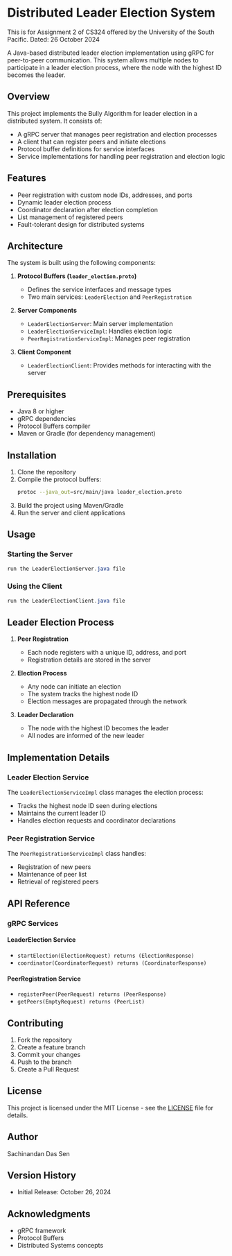 # Distributed Leader Election System

This is for Assignment 2 of CS324 offered by the University of the South Pacific. Dated: 26 October 2024

A Java-based distributed leader election implementation using gRPC for peer-to-peer communication. This system allows multiple nodes to participate in a leader election process, where the node with the highest ID becomes the leader.

## Overview

This project implements the Bully Algorithm for leader election in a distributed system. It consists of:
- A gRPC server that manages peer registration and election processes
- A client that can register peers and initiate elections
- Protocol buffer definitions for service interfaces
- Service implementations for handling peer registration and election logic

## Features

- Peer registration with custom node IDs, addresses, and ports
- Dynamic leader election process
- Coordinator declaration after election completion
- List management of registered peers
- Fault-tolerant design for distributed systems

## Architecture

The system is built using the following components:

1. **Protocol Buffers (`leader_election.proto`)**
   - Defines the service interfaces and message types
   - Two main services: `LeaderElection` and `PeerRegistration`

2. **Server Components**
   - `LeaderElectionServer`: Main server implementation
   - `LeaderElectionServiceImpl`: Handles election logic
   - `PeerRegistrationServiceImpl`: Manages peer registration

3. **Client Component**
   - `LeaderElectionClient`: Provides methods for interacting with the server

## Prerequisites

- Java 8 or higher
- gRPC dependencies
- Protocol Buffers compiler
- Maven or Gradle (for dependency management)

## Installation

1. Clone the repository
2. Compile the protocol buffers:
   ```bash
   protoc --java_out=src/main/java leader_election.proto
   ```
3. Build the project using Maven/Gradle
4. Run the server and client applications

## Usage

### Starting the Server

```java
run the LeaderElectionServer.java file
```

### Using the Client

```java
run the LeaderElectionClient.java file
```

## Leader Election Process

1. **Peer Registration**
   - Each node registers with a unique ID, address, and port
   - Registration details are stored in the server

2. **Election Process**
   - Any node can initiate an election
   - The system tracks the highest node ID
   - Election messages are propagated through the network

3. **Leader Declaration**
   - The node with the highest ID becomes the leader
   - All nodes are informed of the new leader

## Implementation Details

### Leader Election Service

The `LeaderElectionServiceImpl` class manages the election process:
- Tracks the highest node ID seen during elections
- Maintains the current leader ID
- Handles election requests and coordinator declarations

### Peer Registration Service

The `PeerRegistrationServiceImpl` class handles:
- Registration of new peers
- Maintenance of peer list
- Retrieval of registered peers

## API Reference

### gRPC Services

#### LeaderElection Service
- `startElection(ElectionRequest) returns (ElectionResponse)`
- `coordinator(CoordinatorRequest) returns (CoordinatorResponse)`

#### PeerRegistration Service
- `registerPeer(PeerRequest) returns (PeerResponse)`
- `getPeers(EmptyRequest) returns (PeerList)`

## Contributing

1. Fork the repository
2. Create a feature branch
3. Commit your changes
4. Push to the branch
5. Create a Pull Request

## License

This project is licensed under the MIT License - see the [LICENSE](LICENSE.md) file for details.

## Author

Sachinandan Das Sen

## Version History

- Initial Release: October 26, 2024

## Acknowledgments

- gRPC framework
- Protocol Buffers
- Distributed Systems concepts
